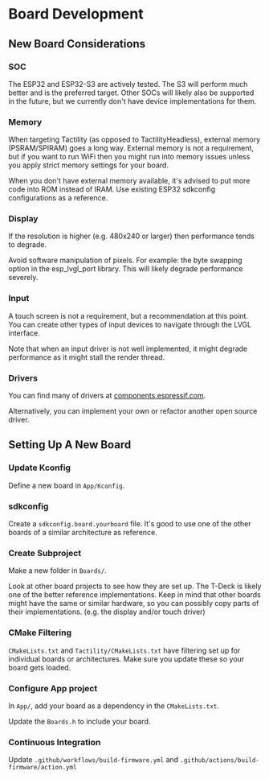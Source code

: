 # Board Development

## New Board Considerations

### SOC

The ESP32 and ESP32-S3 are actively tested. The S3 will perform much better and is the preferred target.
Other SOCs will likely also be supported in the future, but we currently don't have device implementations for them.

### Memory

When targeting Tactility (as opposed to TactilityHeadless), external memory (PSRAM/SPIRAM) goes a long way.
External memory is not a requirement, but if you want to run WiFi then you might run into memory issues unless you
apply strict memory settings for your board.

When you don't have external memory available, it's advised to put more code into ROM instead of IRAM.
Use existing ESP32 sdkconfig configurations as a reference.

### Display

If the resolution is higher (e.g. 480x240 or larger) then performance tends to degrade.

Avoid software manipulation of pixels. For example: the byte swapping option in the esp_lvgl_port library.
This will likely degrade performance severely.

### Input

A touch screen is not a requirement, but a recommendation at this point.
You can create other types of input devices to navigate through the LVGL interface.

Note that when an input driver is not well implemented, it might degrade performance as it
might stall the render thread.

### Drivers

You can find many of drivers at [components.espressif.com](https://components.espressif.com/).

Alternatively, you can implement your own or refactor another open source driver. 

## Setting Up A New Board

### Update Kconfig

Define a new board in `App/Kconfig`.

### sdkconfig

Create a `sdkconfig.board.yourboard` file. It's good to use one of the other boards of a similar architecture as reference.

### Create Subproject

Make a new folder in `Boards/`.

Look at other board projects to see how they are set up. The T-Deck is likely one of the better reference implementations.
Keep in mind that other boards might have the same or similar hardware, so you can possibly copy parts of their implementations.
(e.g. the display and/or touch driver)

### CMake Filtering

`CMakeLists.txt` and `Tactility/CMakeLists.txt` have filtering set up for individual boards or architectures.
Make sure you update these so your board gets loaded.

### Configure App project

In `App/`, add your board as a dependency in the `CMakeLists.txt`.

Update the `Boards.h` to include your board.

### Continuous Integration

Update `.github/workflows/build-firmware.yml` and `.github/actions/build-firmware/action.yml`